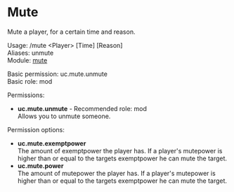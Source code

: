 Mute
====
Mute a player, for a certain time and reason.

Usage: /mute \<Player\> \[Time\] \[Reason\]<br>
Aliases: unmute<br>
Module: [mute](../modules/mute.md)<br>

Basic permission: uc.mute.unmute<br>
Basic role: mod<br>

Permissions: <br>
* **uc.mute.unmute** - Recommended role: mod<br>Allows you to unmute someone.

Permission options: <br>
* **uc.mute.exemptpower**<br>The amount of exemptpower the player has. If a player's mutepower is higher than or equal to the targets exemptpower he can mute the target.
* **uc.mute.power**<br>The amount of mutepower the player has. If a player's mutepower is higher than or equal to the targets exemptpower he can mute the target.
